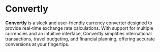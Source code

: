# Convertly
**Convertly** is a sleek and user-friendly currency converter designed to provide real-time exchange rate calculations. With support for multiple currencies and an intuitive interface, Convertly simplifies international transactions, travel budgeting, and financial planning, offering accurate conversions at your fingertips.
